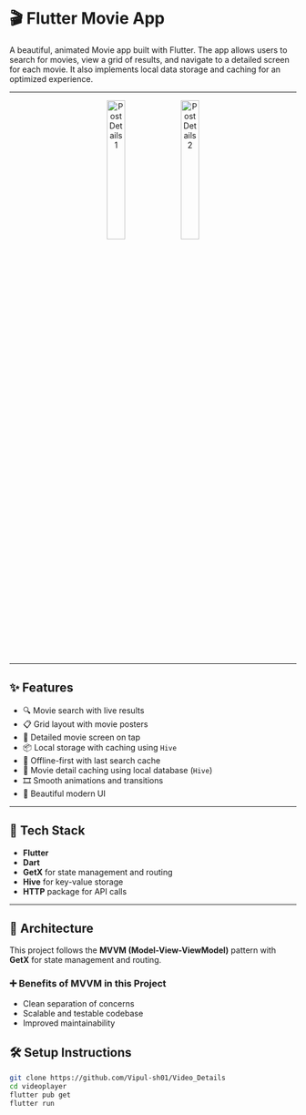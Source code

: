 # 🎬 Flutter Movie App

A beautiful, animated Movie app built with Flutter. The app allows users to search for movies, view a grid of results, and navigate to a detailed screen for each movie. It also implements local data storage and caching for an optimized experience.


---

<div align="center">
  <img src="https://github.com/Vipul-sh01/Video_Details/blob/main/g2.png" alt="Post Details 1" width="25%">
  <img src="https://github.com/Vipul-sh01/Video_Details/blob/main/g3.png" alt="Post Details 2" width="25%">
</div>

---

## ✨ Features

- 🔍 Movie search with live results
- 📋 Grid layout with movie posters
- 📄 Detailed movie screen on tap
- 📦 Local storage with caching using `Hive`
- 🧠 Offline-first with last search cache
- 💾 Movie detail caching using local database (`Hive`)
- 🎞️ Smooth animations and transitions
- 🎨 Beautiful modern UI

---

## 🧰 Tech Stack

- **Flutter**
- **Dart**
- **GetX** for state management and routing
- **Hive** for key-value storage
- **HTTP** package for API calls

---
## 🧱 Architecture

This project follows the **MVVM (Model-View-ViewModel)** pattern with **GetX** for state management and routing.

### ➕ Benefits of MVVM in this Project

- Clean separation of concerns
- Scalable and testable codebase
- Improved maintainability

## 🛠 Setup Instructions

```bash
git clone https://github.com/Vipul-sh01/Video_Details
cd videoplayer
flutter pub get
flutter run


